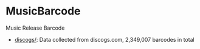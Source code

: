 # MusicBarcode
Music Release Barcode

* [discogs/](discogs/): Data collected from discogs.com, 2,349,007 barcodes in total
